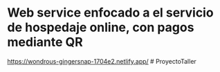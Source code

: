 # Web service enfocado a el servicio de hospedaje online, con pagos mediante QR

https://wondrous-gingersnap-1704e2.netlify.app/
#   P r o y e c t o T a l l e r 
 
 
